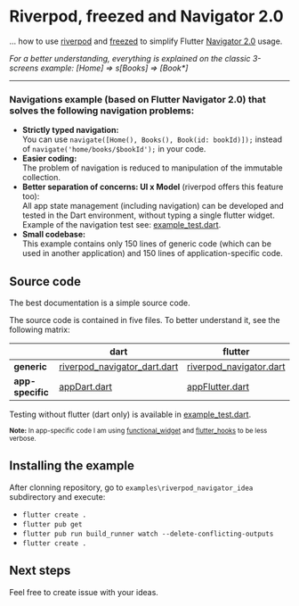 # Riverpod, freezed and Navigator 2.0

... how to use [riverpod](https://riverpod.dev/) and [freezed](https://github.com/rrousselGit/freezed) 
to simplify Flutter [Navigator 2.0](https://medium.com/flutter/learning-flutters-new-navigation-and-routing-system-7c9068155ade) usage.

*For a better understanding, everything is explained on the classic 3-screens example: [Home] => s[Books] => [Book\*]*

-----------------

### Navigations example (based on Flutter Navigator 2.0) that solves the following navigation problems:

- **Strictly typed navigation:** <br>You can use ```navigate([Home(), Books(), Book(id: bookId)]);``` instead of ```navigate('home/books/$bookId');``` in your code.
- **Easier coding:** <br>The problem of navigation is reduced to manipulation of the immutable collection.
- **Better separation of concerns: UI x Model** (riverpod offers this feature too): <br>
  All app state management (including navigation) can be developed and tested in the Dart environment, without typing a single flutter widget. 
  Example of the navigation test see: [example_test.dart](test/example_test.dart).
- **Small codebase:** <br>This example contains only 150 lines of generic code (which can be used in another application) and 150 lines of application-specific code.

## Source code

The best documentation is a simple source code.

The source code is contained in five files.
To better understand it, see the following matrix:

| | dart | flutter |
|---|---|--- |
| **generic** | [riverpod_navigator_dart.dart](lib/src/riverpod_navigator_dart.dart) | [riverpod_navigator.dart](lib/src/riverpod_navigator.dart) |
| **app-specific** | [appDart.dart](lib/src/appDart/appDart.dart) | [appFlutter.dart](lib/src/appFlutter/appFlutter.dart)  |

Testing without flutter (dart only) is available in [example_test.dart](test/example_test.dart).

<sub>**Note:** In app-specific code I am using [functional_widget](https://github.com/rrousselGit/functional_widget) and [flutter_hooks](https://github.com/rrousselGit/flutter_hooks) to be less verbose.</sub>

## Installing the example

After clonning repository, go to ```examples\riverpod_navigator_idea``` subdirectory and execute:

- ```flutter create .```
- ```flutter pub get```
- ```flutter pub run build_runner watch --delete-conflicting-outputs```
- ```flutter create .```

## Next steps

Feel free to create issue with your ideas. 
